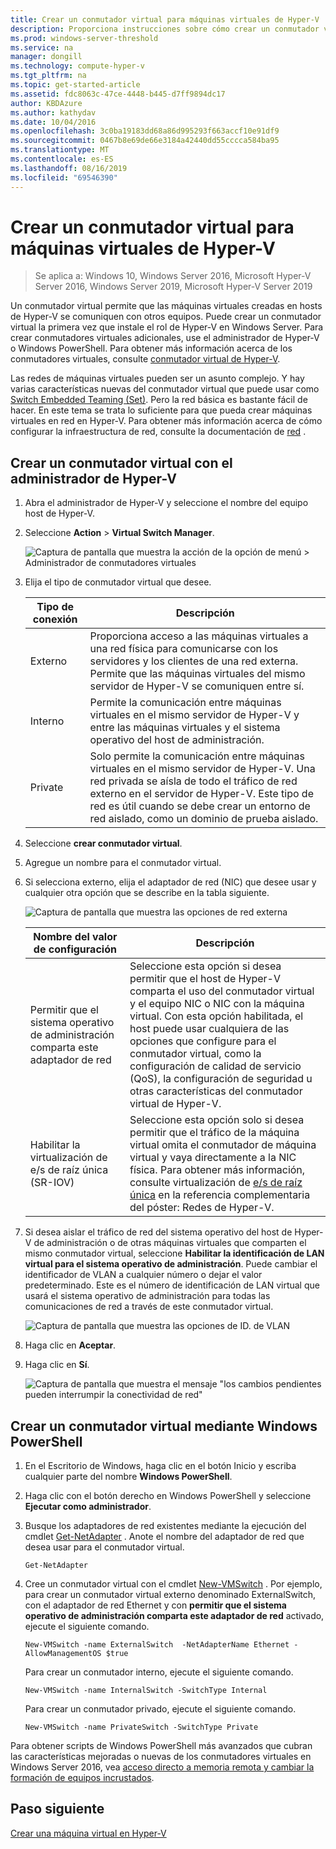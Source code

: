 ```yaml
---
title: Crear un conmutador virtual para máquinas virtuales de Hyper-V
description: Proporciona instrucciones sobre cómo crear un conmutador virtual con el administrador de Hyper-V o Windows PowerShell.
ms.prod: windows-server-threshold
ms.service: na
manager: dongill
ms.technology: compute-hyper-v
ms.tgt_pltfrm: na
ms.topic: get-started-article
ms.assetid: fdc8063c-47ce-4448-b445-d7ff9894dc17
author: KBDAzure
ms.author: kathydav
ms.date: 10/04/2016
ms.openlocfilehash: 3c0ba19183dd68a86d995293f663accf10e91df9
ms.sourcegitcommit: 0467b8e69de66e3184a42440dd55cccca584ba95
ms.translationtype: MT
ms.contentlocale: es-ES
ms.lasthandoff: 08/16/2019
ms.locfileid: "69546390"
---
```

# <a name="create-a-virtual-switch-for-hyper-v-virtual-machines"></a>Crear un conmutador virtual para máquinas virtuales de Hyper-V

>Se aplica a: Windows 10, Windows Server 2016, Microsoft Hyper-V Server 2016, Windows Server 2019, Microsoft Hyper-V Server 2019
  
Un conmutador virtual permite que las máquinas virtuales creadas en hosts de Hyper-V se comuniquen con otros equipos. Puede crear un conmutador virtual la primera vez que instale el rol de Hyper-V en Windows Server. Para crear conmutadores virtuales adicionales, use el administrador de Hyper-V o Windows PowerShell. Para obtener más información acerca de los conmutadores virtuales, consulte [conmutador virtual de Hyper-V](../../hyper-v-virtual-switch/Hyper-V-Virtual-Switch.md).  
  
Las redes de máquinas virtuales pueden ser un asunto complejo. Y hay varias características nuevas del conmutador virtual que puede usar como [Switch Embedded Teaming (Set)](../../hyper-v-virtual-switch/RDMA-and-Switch-Embedded-Teaming.md#switch-embedded-teaming-set). Pero la red básica es bastante fácil de hacer. En este tema se trata lo suficiente para que pueda crear máquinas virtuales en red en Hyper-V. Para obtener más información acerca de cómo configurar la infraestructura de red, consulte la documentación de [red](../../../networking/Networking.md) .   
  
## <a name="create-a-virtual-switch-by-using-hyper-v-manager"></a>Crear un conmutador virtual con el administrador de Hyper-V  
  
1.  Abra el administrador de Hyper-V y seleccione el nombre del equipo host de Hyper-V.  
  
2.  Seleccione **Action** > **Virtual Switch Manager**.  
  
    ![Captura de pantalla que muestra la acción de la opción de menú > Administrador de conmutadores virtuales](../media/Hyper-V-Action-VSwitchManager.png)  
  
3.  Elija el tipo de conmutador virtual que desee.  
  
    |Tipo de conexión|Descripción|  
    |-------------------|---------------|  
    |Externo|Proporciona acceso a las máquinas virtuales a una red física para comunicarse con los servidores y los clientes de una red externa. Permite que las máquinas virtuales del mismo servidor de Hyper-V se comuniquen entre sí.|  
    |Interno|Permite la comunicación entre máquinas virtuales en el mismo servidor de Hyper-V y entre las máquinas virtuales y el sistema operativo del host de administración.|  
    |Private|Solo permite la comunicación entre máquinas virtuales en el mismo servidor de Hyper-V. Una red privada se aísla de todo el tráfico de red externo en el servidor de Hyper-V. Este tipo de red es útil cuando se debe crear un entorno de red aislado, como un dominio de prueba aislado.|  
  
4.  Seleccione **crear conmutador virtual**.  
  
5.  Agregue un nombre para el conmutador virtual.  
  
6.  Si selecciona externo, elija el adaptador de red (NIC) que desee usar y cualquier otra opción que se describe en la tabla siguiente.  
  
    ![Captura de pantalla que muestra las opciones de red externa](../media/Hyper-V-NewVSwitch-ExternalOptions.png)  
  
    |Nombre del valor de configuración|Descripción|  
    |----------------|---------------|  
    |Permitir que el sistema operativo de administración comparta este adaptador de red|Seleccione esta opción si desea permitir que el host de Hyper-V comparta el uso del conmutador virtual y el equipo NIC o NIC con la máquina virtual. Con esta opción habilitada, el host puede usar cualquiera de las opciones que configure para el conmutador virtual, como la configuración de calidad de servicio (QoS), la configuración de seguridad u otras características del conmutador virtual de Hyper-V.|  
    |Habilitar la virtualización de e/s de raíz única (SR-IOV)|Seleccione esta opción solo si desea permitir que el tráfico de la máquina virtual omita el conmutador de máquina virtual y vaya directamente a la NIC física. Para obtener más información, consulte virtualización de [e/s de raíz única](https://technet.microsoft.com/library/dn641211.aspx#Sec4) en la referencia complementaria del póster: Redes de Hyper-V.|  
  
7.  Si desea aislar el tráfico de red del sistema operativo del host de Hyper-V de administración o de otras máquinas virtuales que comparten el mismo conmutador virtual, seleccione **Habilitar la identificación de LAN virtual para el sistema operativo de administración**. Puede cambiar el identificador de VLAN a cualquier número o dejar el valor predeterminado. Este es el número de identificación de LAN virtual que usará el sistema operativo de administración para todas las comunicaciones de red a través de este conmutador virtual.  
  
    ![Captura de pantalla que muestra las opciones de ID. de VLAN](../media/Hyper-V-NewSwitch-VLAN.png)  
  
8.  Haga clic en **Aceptar**.  
  
9. Haga clic en **Sí**.  
  
    ![Captura de pantalla que muestra el mensaje "los cambios pendientes pueden interrumpir la conectividad de red"](../media/Hyper-V-NewVSwitch-DisruptNetwork.png)  
  
## <a name="create-a-virtual-switch-by-using-windows-powershell"></a>Crear un conmutador virtual mediante Windows PowerShell  
  
1.  En el Escritorio de Windows, haga clic en el botón Inicio y escriba cualquier parte del nombre **Windows PowerShell**.  
  
2.  Haga clic con el botón derecho en Windows PowerShell y seleccione **Ejecutar como administrador**.  
  
3.  Busque los adaptadores de red existentes mediante la ejecución del cmdlet [Get-NetAdapter](https://technet.microsoft.com/library/jj130867.aspx) . Anote el nombre del adaptador de red que desea usar para el conmutador virtual.  
  
    ```  
    Get-NetAdapter  
    ```  
  
4.  Cree un conmutador virtual con el cmdlet [New-VMSwitch](https://technet.microsoft.com/library/hh848455.aspx) . Por ejemplo, para crear un conmutador virtual externo denominado ExternalSwitch, con el adaptador de red Ethernet y con **permitir que el sistema operativo de administración comparta este adaptador de red** activado, ejecute el siguiente comando.  
  
    ```  
    New-VMSwitch -name ExternalSwitch  -NetAdapterName Ethernet -AllowManagementOS $true  
    ```  
  
    Para crear un conmutador interno, ejecute el siguiente comando.  
  
    ```  
    New-VMSwitch -name InternalSwitch -SwitchType Internal  
    ```  
  
    Para crear un conmutador privado, ejecute el siguiente comando.  
  
    ```  
    New-VMSwitch -name PrivateSwitch -SwitchType Private  
    ```  
  
Para obtener scripts de Windows PowerShell más avanzados que cubran las características mejoradas o nuevas de los conmutadores virtuales en Windows Server 2016, vea [acceso directo a memoria remota y cambiar la formación de equipos incrustados](../../hyper-v-virtual-switch/RDMA-and-Switch-Embedded-Teaming.md).  

  
## <a name="next-step"></a>Paso siguiente  
[Crear una máquina virtual en Hyper-V](Create-a-virtual-machine-in-Hyper-V.md)  
  


